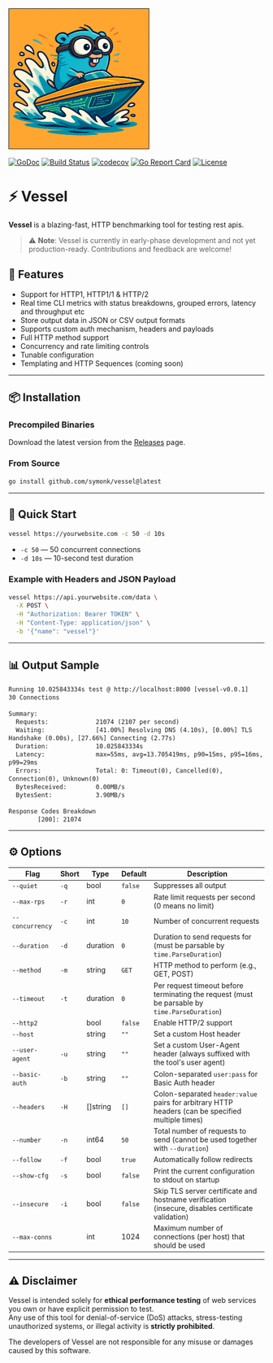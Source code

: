 <img src="https://github.com/symonk/vessel/blob/main/.github/images/vessel.png" border="1" width="275" height="275"/>

[![GoDoc](https://pkg.go.dev/badge/github.com/symonk/vessel)](https://pkg.go.dev/github.com/symonk/vessel)
[![Build Status](https://github.com/symonk/vessel/actions/workflows/go_test.yml/badge.svg)](https://github.com/symonk/vessel/actions/workflows/go_test.yml)
[![codecov](https://codecov.io/gh/symonk/vessel/branch/main/graph/badge.svg)](https://codecov.io/gh/symonk/vessel)
[![Go Report Card](https://goreportcard.com/badge/github.com/symonk/vessel)](https://goreportcard.com/report/github.com/symonk/vessel)
[![License](https://img.shields.io/badge/License-Apache_2.0-blue.svg)](https://github.com/symonk/vessel/blob/master/LICENSE)

# ⚡ Vessel

**Vessel** is a blazing-fast, HTTP benchmarking tool for testing rest apis.

> ⚠️ **Note**: Vessel is currently in early-phase development and not yet production-ready. Contributions and feedback are welcome!

## 🏁 Features

- Support for HTTP1, HTTP1/1 & HTTP/2
- Real time CLI metrics with status breakdowns, grouped errors, latency and throughput etc
- Store output data in JSON or CSV output formats
- Supports custom auth mechanism, headers and payloads
- Full HTTP method support
- Concurrency and rate limiting controls
- Tunable configuration
- Templating and HTTP Sequences (coming soon)

---

## 📦 Installation

### Precompiled Binaries

Download the latest version from the [Releases](https://github.com/symonk/vessel/releases) page.

### From Source

```bash
go install github.com/symonk/vessel@latest
```

---

## 🚀 Quick Start

```bash
vessel https://yourwebsite.com -c 50 -d 10s
```

- `-c 50` — 50 concurrent connections
- `-d 10s` — 10-second test duration

### Example with Headers and JSON Payload

```bash
vessel https://api.yourwebsite.com/data \
  -X POST \
  -H "Authorization: Bearer TOKEN" \
  -H "Content-Type: application/json" \
  -b '{"name": "vessel"}'
```

---

## 📊 Output Sample

```text
Running 10.025843334s test @ http://localhost:8000 [vessel-v0.0.1]
30 Connections

Summary:
  Requests:             21074 (2107 per second)
  Waiting:              [41.00%] Resolving DNS (4.10s), [0.00%] TLS Handshake (0.00s), [27.66%] Connecting (2.77s)
  Duration:             10.025843334s
  Latency:              max=55ms, avg=13.705419ms, p90=15ms, p95=16ms, p99=29ms
  Errors:               Total: 0: Timeout(0), Cancelled(0), Connection(0), Unknown(0)
  BytesReceived:        0.00MB/s
  BytesSent:            3.90MB/s

Response Codes Breakdown
        [200]: 21074
```

---

## ⚙️ Options
| Flag            | Short | Type      | Default | Description                                                                                       |
| --------------- | ----- | --------- | ------- | ------------------------------------------------------------------------------------------------- |
| `--quiet`       | `-q`  | bool      | `false` | Suppresses all output                                                                             |
| `--max-rps`     | `-r`  | int       | `0`     | Rate limit requests per second (0 means no limit)                                                 |
| `--concurrency` | `-c`  | int       | `10`    | Number of concurrent requests                                                                     |
| `--duration`    | `-d`  | duration  | `0`     | Duration to send requests for (must be parsable by `time.ParseDuration`)                          |
| `--method`      | `-m`  | string    | `GET`   | HTTP method to perform (e.g., GET, POST)                                                          |
| `--timeout`     | `-t`  | duration  | `0`     | Per request timeout before terminating the request (must be parsable by `time.ParseDuration`)     |
| `--http2`       |       | bool      | `false` | Enable HTTP/2 support                                                                             |
| `--host`        |       | string    | `""`    | Set a custom Host header                                                                          |
| `--user-agent`  | `-u`  | string    | `""`    | Set a custom User-Agent header (always suffixed with the tool's user agent)                       |
| `--basic-auth`  | `-b`  | string    | `""`    | Colon-separated `user:pass` for Basic Auth header                                                 |
| `--headers`     | `-H`  | \[]string | `[]`    | Colon-separated `header:value` pairs for arbitrary HTTP headers (can be specified multiple times) |
| `--number`      | `-n`  | int64     | `50`    | Total number of requests to send (cannot be used together with `--duration`)                      |
| `--follow`      | `-f`  | bool      | `true`  | Automatically follow redirects                                                                    |
| `--show-cfg`    | `-s`  | bool      | `false` | Print the current configuration to stdout on startup                                              |
| `--insecure`    | `-i`  | bool      | `false` | Skip TLS server certificate and hostname verification (insecure, disables certificate validation) |
| `--max-conns`   |       | int       | 1024    | Maximum number of connections (per host) that should be used                                      |


---

## ⚠️ Disclaimer

Vessel is intended solely for **ethical performance testing** of web services you own or have explicit permission to test.  
Any use of this tool for denial-of-service (DoS) attacks, stress-testing unauthorized systems, or illegal activity is **strictly prohibited**.

The developers of Vessel are not responsible for any misuse or damages caused by this software.
